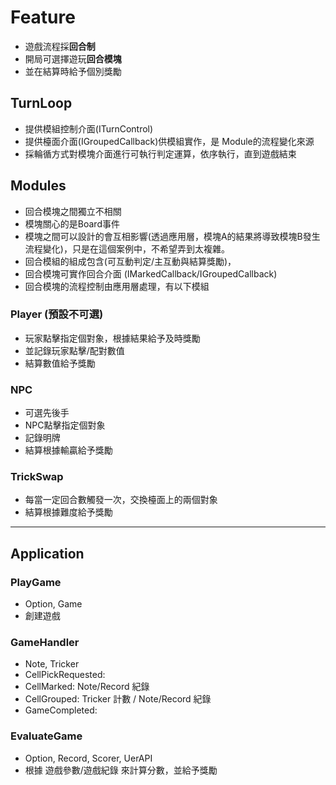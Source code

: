 # Feature
- 遊戲流程採**回合制**
- 開局可選擇遊玩**回合模塊**
- 並在結算時給予個別獎勵

## TurnLoop
- 提供模組控制介面(ITurnControl)
- 提供檯面介面(IGroupedCallback)供模組實作，是 Module的流程變化來源
- 採輪循方式對模塊介面進行可執行判定運算，依序執行，直到遊戲結束

## Modules
- 回合模塊之間獨立不相關
- 模塊關心的是Board事件
- 模塊之間可以設計的會互相影響(透過應用層，模塊A的結果將導致模塊B發生流程變化)，只是在這個案例中，不希望弄到太複雜。
- 回合模組的組成包含(可互動判定/主互動與結算獎勵)，
- 回合模塊可實作回合介面 (IMarkedCallback/IGroupedCallback)
- 回合模塊的流程控制由應用層處理，有以下模組

### Player (預設不可選)
- 玩家點擊指定個對象，根據結果給予及時獎勵
- 並記錄玩家點擊/配對數值
- 結算數值給予獎勵

### NPC
- 可選先後手
- NPC點擊指定個對象
- 記錄明牌
- 結算根據輸贏給予獎勵

### TrickSwap
- 每當一定回合數觸發一次，交換檯面上的兩個對象
- 結算根據難度給予獎勵




-----------------------------------------------



## Application

### PlayGame
* Option, Game
* 創建遊戲

### GameHandler
* Note, Tricker
* CellPickRequested: 
* CellMarked: Note/Record 紀錄
* CellGrouped: Tricker 計數 / Note/Record 紀錄
* GameCompleted:

### EvaluateGame
* Option, Record, Scorer, UerAPI
* 根據 遊戲參數/遊戲紀錄 來計算分數，並給予獎勵
